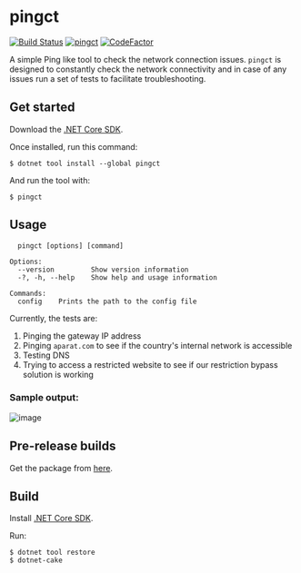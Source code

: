 # pingct

[![Build Status](https://dev.azure.com/ctyar/pingct/_apis/build/status/ctyar.pingct?branchName=master)](https://dev.azure.com/ctyar/pingct/_build/latest?definitionId=3&branchName=master)
[![pingct](https://img.shields.io/nuget/v/pingct.svg)](https://www.nuget.org/packages/pingct/)
[![CodeFactor](https://www.codefactor.io/repository/github/ctyar/pingct/badge)](https://www.codefactor.io/repository/github/ctyar/pingct)

A simple Ping like tool to check the network connection issues. `pingct` is designed to constantly check the network connectivity and in case of any issues run a set of tests to facilitate troubleshooting.

## Get started

Download the [.NET Core SDK](https://get.dot.net/).

Once installed, run this command:

```
$ dotnet tool install --global pingct
```

And run the tool with:
```
$ pingct
```

## Usage

```
  pingct [options] [command]

Options:
  --version         Show version information
  -?, -h, --help    Show help and usage information

Commands:
  config    Prints the path to the config file
```

Currently, the tests are:
1. Pinging the gateway IP address
1. Pinging `aparat.com` to see if the country's internal network is accessible
1. Testing DNS
1. Trying to access a restricted website to see if our restriction bypass solution is working


### Sample output:
![image](https://user-images.githubusercontent.com/1432648/94337799-148e5300-fffa-11ea-92fd-ab1c278413ce.png)

## Pre-release builds
Get the package from [here](https://github.com/ctyar/pingct/packages/48026).

## Build
Install [.NET Core SDK](https://get.dot.net/).

Run:
```
$ dotnet tool restore
$ dotnet-cake
```
